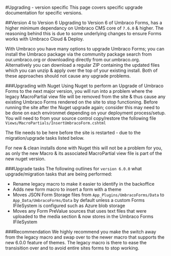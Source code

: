 #Upgrading - version specific
This page covers specific upgrade documentation for specific versions.

##Version 4 to Version 6
Upgrading to Version 6 of Umbraco Forms, has a higher minimum dependancy on Umbraco CMS core of `7.6.0` & higher. The reasoning behind this is due to some underlying changes to ensure Forms works with Umbraco Cloud & Deploy.

With Umbraco you have many options to upgrade Umbraco Forms; you can install the Umbraco package via the community package search from our.umbraco.org or downloading directly from our.umbraco.org. Alternatively you can download a regular ZIP containing the updated files which you can unzip & apply over the top of your existing install. Both of these approaches should not cause any upgrade problems.

###Upgrading with Nuget
Using Nuget to perform an Upgrade of Umbraco Forms to the next major version, you will run into a problem where the legacy MacroPartial view file will be removed from the site & thus cause any existing Umbraco Forms rendered on the site to stop functioning.
Before running the site after the Nuget upgrade again; consider this may need to be done on each environmet depending on your deployment process/setup. You will need to from your source control copy/restore the following file `Views/MacroPartials/InsertUmbracoForm.cshtml`

The file needs to be here before the site is restarted - due to the migration/upgrade tasks listed below.

For new & clean installs done with Nuget this will not be a problem for you, as only the new Macro & its associated MacroPartial view file is part of the new nuget version.


###Upgrade tasks
The following outlines for `version 6.0.0` what upgrade/migration tasks that are being performed:

* Rename legacy macro to make it easier to identify in the backoffice
* Adds new form macro to insert a form with a theme
* Moves JSON Form Storage files from `App_Plugins/UmbracoForms/Data` to `App_Data/UmbracoForms/Data` by default unless a custom Forms IFileSystem is configured such as Azure blob storage
* Moves any Form PreValue sources that uses text files that were uploaded to the media section & now stores in the Umbraco Forms IFileSystem

###Recommendation
We highly recommend you make the switch away from the legacy macro and swap over to the newer macro that supports the new 6.0.0 feature of themes. The legacy macro is there to ease the transisition over and to avoid entire sites forms to stop working.
